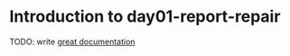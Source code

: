 # Introduction to day01-report-repair

TODO: write [great documentation](http://jacobian.org/writing/what-to-write/)
